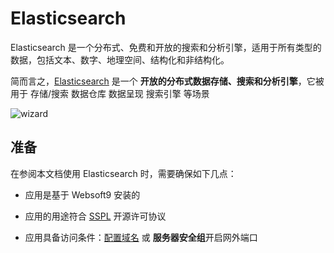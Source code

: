 # Elasticsearch

Elasticsearch 是一个分布式、免费和开放的搜索和分析引擎，适用于所有类型的数据，包括文本、数字、地理空间、结构化和非结构化。

简而言之，[Elasticsearch](https://www.elastic.co/) 是一个 **开放的分布式数据存储、搜索和分析引擎**，它被用于 存储/搜索 数据仓库 数据呈现 搜索引擎  等场景


![wizard](https://libs.websoft9.com/Websoft9/DocsPicture/zh/elk/elk-wizard1-websoft9.png)


## 准备

在参阅本文档使用 Elasticsearch 时，需要确保如下几点：

- 应用是基于 Websoft9 安装的

- 应用的用途符合 [SSPL](https://www.mongodb.com/licensing/server-side-public-license) 开源许可协议

- 应用具备访问条件：[配置域名](./guide/appsetdomain) 或 **服务器安全组**开启网外端口